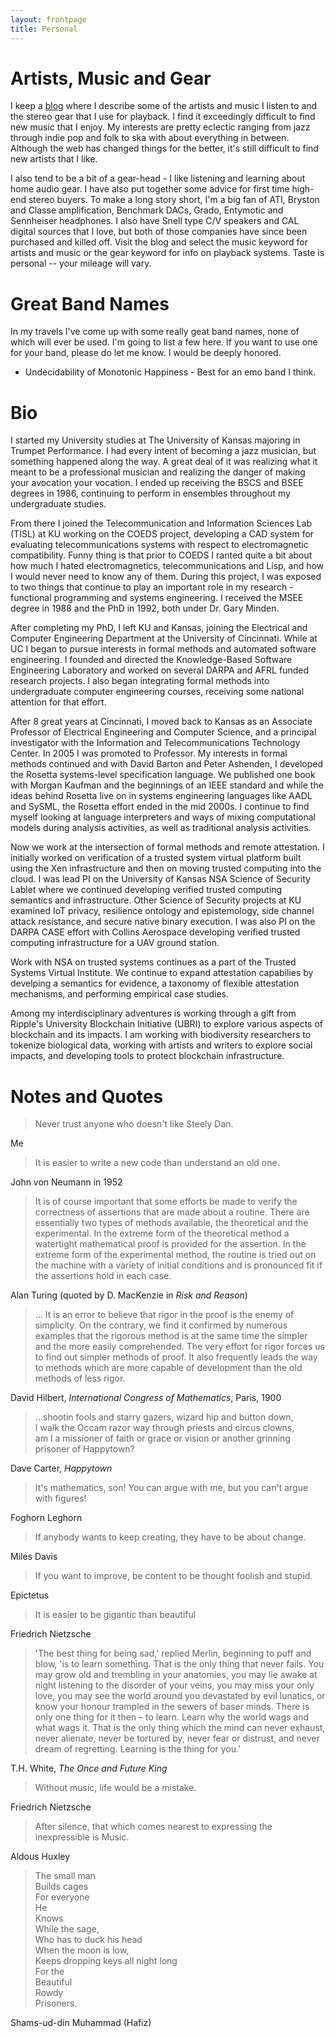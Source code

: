 ```yaml
---
layout: frontpage
title: Personal
---
```


# Artists, Music and Gear

I keep a [blog](blog.html) where I describe some of the artists and
music I listen to and the stereo gear that I use for playback. I find
it exceedingly 
difficult to find new music that I enjoy. My interests are pretty
eclectic ranging from jazz through indie pop and folk to ska with
about everything in between. Although the web has changed things for
the better, it's still 
difficult to find new artists that I like.

I also tend to be a bit of
a gear-head - I like listening and learning about home audio gear. I
have also put together some advice for first time high-end stereo
buyers. To make a long story short, I'm a big fan of ATI, Bryston and
Classe amplification, Benchmark DACs, 
Grado, Entymotic and Sennheiser headphones. I also have Snell type C/V
speakers and CAL digital sources that I love, but both of those
companies have since been purchased and killed off. Visit the blog and
select the music keyword for artists 
and music or the gear keyword for info on playback systems. Taste is
personal -- your mileage will vary.

# Great Band Names

In my travels I've come up with some really geat band names, none of
which will ever be used. I'm going to list a few here. If you want to
use one for your band, please do let me know.  I would be deeply
honored.

- Undecidability of Monotonic Happiness - Best for an emo band I
  think.

# Bio

I started my University studies at The University of Kansas majoring
in Trumpet Performance. I had every intent of becoming a jazz
musician, but something happened along the way. A great deal of it was
realizing what it meant to be a professional musician and realizing
the danger of making your avocation your vocation. I ended up
receiving the BSCS and BSEE degrees in 1986, continuing to perform in
ensembles throughout my undergraduate studies.

From there I joined the Telecommunication and Information Sciences Lab
(TISL) at KU working on the COEDS project, developing a CAD system for
evaluating telecommunications systems with respect to electromagnetic
compatibility. Funny thing is that prior to COEDS I ranted quite a bit
about how much I hated electromagnetics, telecommunications and Lisp,
and how I would never need to know any of them. During this project, I
was exposed to two things that continue to play an important role in
my research - functional programming and systems engineering. I
received the MSEE degree in 1988 and the PhD in 1992, both under
Dr. Gary Minden.

After completing my PhD, I left KU and Kansas, joining the Electrical
and Computer Engineering Department at the University of
Cincinnati. While at UC I began to pursue interests in formal methods
and automated software engineering. I founded and directed the
Knowledge-Based Software Engineering Laboratory and worked on several
DARPA and AFRL funded research projects. I also began integrating
formal methods into undergraduate computer engineering courses,
receiving some national attention for that effort.

After 8 great years at Cincinnati, I moved back to Kansas as an
Associate Professor of Electrical Engineering and Computer Science,
and a principal investigator with the Information and
Telecommunications Technology Center. In 2005 I was promoted to
Professor. My interests in formal methods continued and with David
Barton and Peter Ashenden, I developed the Rosetta systems-level
specification language.  We published one book with Morgan Kaufman and
the beginnings of an IEEE standard and while the ideas behind Rosetta
live on in systems engineering languages like AADL and SySML, the
Rosetta effort ended in the mid 2000s. I continue to find myself
looking at language 
interpreters and ways of mixing computational models during analysis
activities, as well as traditional analysis activities.

Now we work at the intersection of formal methods and remote
attestation.  I initially worked on
verification of a trusted system virtual platform built using the 
Xen infrastructure and then on moving trusted computing into
the cloud. I was lead PI on the University of Kansas NSA Science of
Security Lablet where we continued developing verified trusted computing
semantics and infrastructure.  Other Science of Security projects at
KU examined IoT privacy, resilience ontology and epistemology, side
channel attack resistance, and secure native binary execution.  I
was also PI on the DARPA CASE effort with Collins Aerospace developing
verified trusted computing infrastructure for a UAV ground station.

Work with NSA on trusted systems continues as a part of the Trusted
Systems Virtual Institute.  We continue to expand attestation
capabilies by develping a semantics for evidence, a taxonomy of
flexible attestation mechanisms, and performing empirical case
studies.

Among my interdisciplinary adventures is working through a gift
from Ripple's University Blockchain Initiative (UBRI) to explore
various aspects of blockchain and its impacts. I am working with
biodiversity researchers to tokenize 
biological data, working with artists and writers to explore social
impacts, and developing tools to protect blockchain infrastructure.

# Notes and Quotes

> Never trust anyone who doesn't like Steely Dan.

Me

> It is easier to write a new code than understand an old one.

John von Neumann in 1952

> It is of course important that some efforts be made to verify the
> correctness of assertions that are made about  a  routine.  There  are
> essentially  two  types  of methods available, the theoretical and the
> experimental.  In  the  extreme  form  of  the  theoretical  method a
> watertight mathematical proof is provided for the assertion.  In  the
> extreme  form  of  the  experimental method, the routine is tried out
> on the machine with a variety  of  initial  conditions  and  is
> pronounced fit if the assertions hold in each case.

Alan Turing (quoted by D. MacKenzie in _Risk  and Reason_)

> ... It is an error to believe that rigor in the proof is the enemy
>  of simplicity. On the contrary, we find it confirmed by numerous
>  examples that the rigorous method is at the same time the simpler
>  and the more easily comprehended. The very effort for rigor forces
>  us to find out simpler methods of proof. It also frequently leads
>  the way to methods which are more capable of development than the
>  old methods of less rigor.

David Hilbert, _International Congress of Mathematics_, Paris, 1900

> ...shootin fools and starry gazers, wizard hip and button down,  
> I walk the Occam razor way through priests and circus clowns,  
> am I a missioner of faith or grace or vision or another grinning prisoner of Happytown?

Dave Carter, _Happytown_

>It's mathematics, son! You can argue with me, but you can't argue with figures!

Foghorn Leghorn 

>If anybody wants to keep creating, they have to be about change.

Miles Davis

> If you want to improve, be content to be thought foolish and stupid.

Epictetus 

> It is easier to be gigantic than beautiful

Friedrich Nietzsche 

> 'The best thing for being sad,' replied Merlin, beginning to puff
>  and blow, 'is to learn something. That is the only thing that never
>  fails. You may grow old and trembling in your anatomies, you may lie
>  awake at night listening to the disorder of your veins, you may miss
>  your only love, you may see the world around you devastated by evil
>  lunatics, or know your honour trampled in the sewers of baser
>  minds. There is only one thing for it then – to learn. Learn why the
>  world wags and what wags it. That is the only thing which the mind
>  can never exhaust, never alienate, never be tortured by, never fear
>  or distrust, and never dream of regretting. Learning is the thing
>  for you.'

T.H. White, *The Once and Future King*

> Without music, life would be a mistake.

Friedrich Nietzsche

> After silence, that which comes nearest to expressing the inexpressible is Music.

Aldous Huxley

> The small man  
> Builds cages  
> For everyone  
> He  
> Knows  
> While the sage,  
> Who has to duck his head  
> When the moon is low,  
> Keeps dropping keys all night long  
> For the  
> Beautiful  
> Rowdy  
> Prisoners.  

Shams-ud-din Muhammad (Hafiz)
